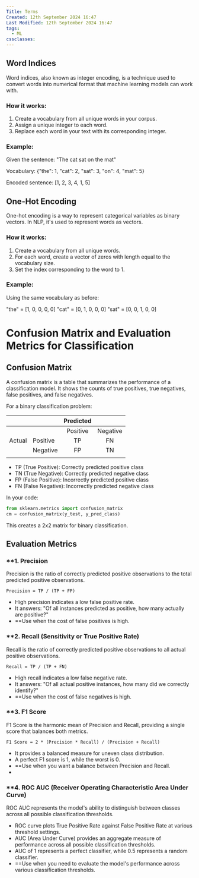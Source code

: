 ```yaml
---
Title: Terms
Created: 12th September 2024 16:47
Last Modified: 12th September 2024 16:47
tags:
  - ML
cssclasses:
---
```


## Word Indices

Word indices, also known as integer encoding, is a technique used to convert words into numerical format that machine learning models can work with.

### **How it works:**

1. Create a vocabulary from all unique words in your corpus.
2. Assign a unique integer to each word.
3. Replace each word in your text with its corresponding integer.

### **Example:**

Given the sentence: "The cat sat on the mat"

Vocabulary: {"the": 1, "cat": 2, "sat": 3, "on": 4, "mat": 5}

Encoded sentence: [1, 2, 3, 4, 1, 5]

## One-Hot Encoding

One-hot encoding is a way to represent categorical variables as binary vectors. In NLP, it's used to represent words as vectors.

### **How it works:**

1. Create a vocabulary from all unique words.
2. For each word, create a vector of zeros with length equal to the vocabulary size.
3. Set the index corresponding to the word to 1.

### **Example:**

Using the same vocabulary as before:

"the" = [1, 0, 0, 0, 0]
"cat" = [0, 1, 0, 0, 0]
"sat" = [0, 0, 1, 0, 0]

# Confusion Matrix and Evaluation Metrics for Classification

## Confusion Matrix

A confusion matrix is a table that summarizes the performance of a classification model. It shows the counts of true positives, true negatives, false positives, and false negatives.

For a binary classification problem:

|        |          | Predicted |          |
| ------ | -------- |:---------:|:--------:|
|        |          | Positive  | Negative |
| Actual | Positive |    TP     |    FN    |
|        | Negative |    FP     |    TN    |
|        |          |           |          |

- TP (True Positive): Correctly predicted positive class
- TN (True Negative): Correctly predicted negative class
- FP (False Positive): Incorrectly predicted positive class
- FN (False Negative): Incorrectly predicted negative class

In your code:
```python
from sklearn.metrics import confusion_matrix
cm = confusion_matrix(y_test, y_pred_class)
```

This creates a 2x2 matrix for binary classification.

## Evaluation Metrics

### **1. Precision

Precision is the ratio of correctly predicted positive observations to the total predicted positive observations.

```
Precision = TP / (TP + FP)
```

- High precision indicates a low false positive rate.
- It answers: "Of all instances predicted as positive, how many actually are positive?"
- ==Use when the cost of false positives is high.

### **2. Recall (Sensitivity or True Positive Rate)

Recall is the ratio of correctly predicted positive observations to all actual positive observations.

```
Recall = TP / (TP + FN)
```

- High recall indicates a low false negative rate.
- It answers: "Of all actual positive instances, how many did we correctly identify?"
- ==Use when the cost of false negatives is high.

### **3. F1 Score

F1 Score is the harmonic mean of Precision and Recall, providing a single score that balances both metrics.

```
F1 Score = 2 * (Precision * Recall) / (Precision + Recall)
```

- It provides a balanced measure for uneven class distribution.
- A perfect F1 score is 1, while the worst is 0.
- ==Use when you want a balance between Precision and Recall.
- 

### **4. ROC AUC (Receiver Operating Characteristic Area Under Curve)

ROC AUC represents the model's ability to distinguish between classes across all possible classification thresholds.

- ROC curve plots True Positive Rate against False Positive Rate at various threshold settings.
- AUC (Area Under Curve) provides an aggregate measure of performance across all possible classification thresholds.
- AUC of 1 represents a perfect classifier, while 0.5 represents a random classifier.
- ==Use when you need to evaluate the model's performance across various classification thresholds.


